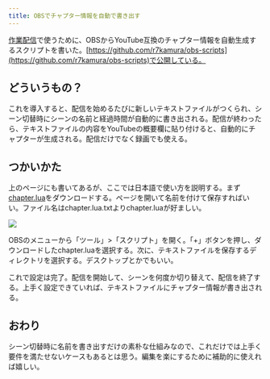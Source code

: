 ```yaml
---
title: OBSでチャプター情報を自動で書き出す
---
```

[作業配信](https://www.youtube.com/channel/UC5s-KpSDGzxWPWNv94PnJHw)で使うために、OBSからYouTube互換のチャプター情報を自動生成するスクリプトを書いた。[https://github.com/r7kamura/obs-scripts](https://github.com/r7kamura/obs-scripts)で公開している。

どういうもの？
-------

これを導入すると、配信を始めるたびに新しいテキストファイルがつくられ、シーン切替時にシーンの名前と経過時間が自動的に書き出される。配信が終わったら、テキストファイルの内容をYouTubeの概要欄に貼り付けると、自動的にチャプターが生成される。配信だけでなく録画でも使える。

つかいかた
-----

上のページにも書いてあるが、ここでは日本語で使い方を説明する。まず[chapter.lua](https://raw.githubusercontent.com/r7kamura/obs-scripts/main/chapter.lua)をダウンロードする。ページを開いて名前を付けて保存すればいい。ファイル名はchapter.lua.txtよりchapter.luaが好ましい。

![](https://lh3.googleusercontent.com/docs/AG8NV2Z8tpfyNfRwcXUgTf9CDgzjfDkeq-wqHGcUqUQ6IAcgTcoL4wRq-_qhhLQv418-Vo2Z7jkABES6blI410Jg19PglynxnMyN_vdnpRboVaZ9Wih8kdDQVmKkrfOBFxuNIqw2G498zRmEWxOr6L-pu3ICjk1lCQF8QMt9LM0XZyIqnOR6qTS0uUUYqT1ITtLG_6CbzZNMy9UJAMWgZsNyFJjHcFefTM0vZMfW1W4nwWDfSNUbqxJMmIB58kuyA7YHNNiLbrnbFJZn0uKcHlRwyHgKIni6W4yA-_Xe6O-4zGJ4ye-3BItyQfJYXl5vEdymg0BfCe2oiLTQyE_zAEPB29QIbKs-JPsBFOyUL-ZdZZ6feplQJdXUDVi2J_4575rAC0GlcwsWfVONW_pKfcPG9P2EG9Dy3VmgD0zpPgsC0tFVtBgrNHqtSbU6huvJej77GFi45Xb4JAWhdVhRhbxb1EPA8n_b-zBZ0mFyL5nukqJxgH8z4alLUdnCleQmhpEkLpsZugjBK115qfkIvgc78v2gVdEvv_hzTBnTreH2g9JKdZ4vuvgaE2G-rKYanRRvNpZRwj-_MEiv8wKC5Z8L1L_SbVvpwaRLUh38_0ilu7NJ4lIgIkRLzF_ntVp1iHwf_2x-Ic3-R_JnU_z1jzei_XTVO_29oRe1LZ8LQ_PVDCmJyAGzDe8izRURh6O7UtpkKADuJUSdvAsgfYU5fsFRgT2Lg-a5_cCF-1Uj6ELGGNCDA9o7w-ooWF8R0GDU95T4GanrcV_guvaZeF8Y0CwZcAHlVtCYct84y1PeOq-lEKz_vWSYXOQbhvIj2VGHiogHVwe392APGGAHh8rj1I0NRrHMWX4Flcd8gw6iKMPcd_UZyqSwUk3jwi6ChCerjthYEGSt5mKHWJ-u1u9GzU0jCylKfPPnD5C32lH0L952jRLPSkIRM1xTugGafDFj3oPHZtbWoB3lzCmxCt_Fs9wj-rokM8s8r38tgtHW_His67hZ-hiay4zipwRcTgVQ2woBBogrhmkt07tyEigcfSqAEsxUuUWhqtOVAbbEe0c5VK4c9xrGMs4e3ke6P8PhTCT7QiJcg0pma86V44bdiuLzZFtyh1dJwUzJsZv0_dpkgX2KooIXFTSOhIEBcb85rXwkeU1wyLMklb9em-f9mursAQZ0HJJ7Fn_jDHYPXb0XOgk4NMoFZj1VOACY3RunhXKe_MYZSO7efaqEVpJdi4sqdBYVg2lzLGKiDBnkrifPOO1-0TTL)

OBSのメニューから「ツール」>「スクリプト」を開く。「+」ボタンを押し、ダウンロードしたchapter.luaを選択する。次に、テキストファイルを保存するディレクトリを選択する。デスクトップとかでもいい。

これで設定は完了。配信を開始して、シーンを何度か切り替えて、配信を終了する。上手く設定できていれば、テキストファイルにチャプター情報が書き出される。

おわり
---

シーン切替時に名前を書き出すだけの素朴な仕組みなので、これだけでは上手く要件を満たせないケースもあるとは思う。編集を楽にするために補助的に使えれば嬉しい。
